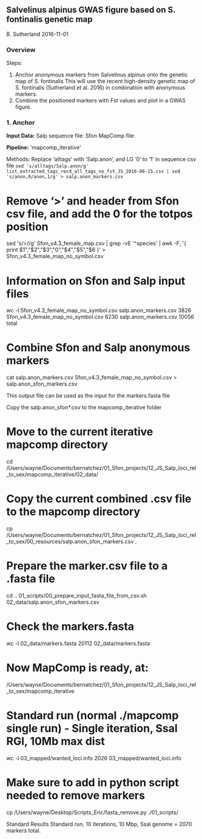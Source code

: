 ## Salvelinus alpinus GWAS figure based on S. fontinalis genetic map
B. Sutherland
2016-11-01

### Overview
Steps:
1) Anchor anonymous markers from Salvelinus alpinus onto the genetic map of S. fontinalis
   This will use the recent high-density genetic map of S. fontinalis (Sutherland et al. 2016) in combination with anonymous markers.
2) Combine the positioned markers with Fst values and plot in a GWAS figure.


### 1. Anchor

**Input Data:**
Salp sequence file: 
Sfon MapComp file:

**Pipeline:**
'mapcomp_iterative'

Methods:
Replace ‘alltags’ with ‘Salp.anon’, and LG ‘0’ to ‘1’ in sequence csv file
```sed 's/alltags/Salp.anon/g' list_extracted_tags_recd_all_tags_no_fst_JS_2016-06-15.csv | sed 's/anon,0/anon,1/g' > salp.anon_markers.csv```


# Remove ‘>’ and header from Sfon csv file, and add the 0 for the totpos position
sed 's/>//g' Sfon_v4.3_female_map.csv | grep -vE '^species' | awk -F, '{ print $1","$2","$3","0","$4","$5","$6 }' > Sfon_v4.3_female_map_no_symbol.csv


# Information on Sfon and Salp input files
wc -l Sfon_v4.3_female_map_no_symbol.csv salp.anon_markers.csv 
    3826 Sfon_v4.3_female_map_no_symbol.csv
    6230 salp.anon_markers.csv
   10056 total


# Combine Sfon and Salp anonymous markers
cat salp.anon_markers.csv Sfon_v4.3_female_map_no_symbol.csv > salp.anon_sfon_markers.csv


This output file can be used as the input for the markers.fasta file


Copy the salp.anon_sfon*.csv to the mapcomp_iterative folder
# Move to the current iterative mapcomp directory
cd /Users/wayne/Documents/bernatchez/01_Sfon_projects/12_JS_Salp_loci_rel_to_sex/mapcomp_iterative/02_data/


# Copy the current combined .csv file to the mapcomp directory
cp /Users/wayne/Documents/bernatchez/01_Sfon_projects/12_JS_Salp_loci_rel_to_sex/00_resources/salp.anon_sfon_markers.csv .


# Prepare the marker.csv file to a .fasta file
cd ..
01_scripts/00_prepare_input_fasta_file_from_csv.sh 02_data/salp.anon_sfon_markers.csv 


# Check the markers.fasta 
wc -l 02_data/markers.fasta
   20112 02_data/markers.fasta


# Now MapComp is ready, at:
/Users/wayne/Documents/bernatchez/01_Sfon_projects/12_JS_Salp_loci_rel_to_sex/mapcomp_iterative


# Standard run (normal ./mapcomp single run) - Single iteration, Ssal RGI, 10Mb max dist
wc -l 03_mapped/wanted_loci.info 
    2026 03_mapped/wanted_loci.info


# Make sure to add in python script needed to remove markers
cp /Users/wayne/Desktop/Scripts_Eric/fasta_remove.py ./01_scripts/


Standard Results
Standard run, 10 iterations, 10 Mbp, Ssal genome = 2070 markers total.
